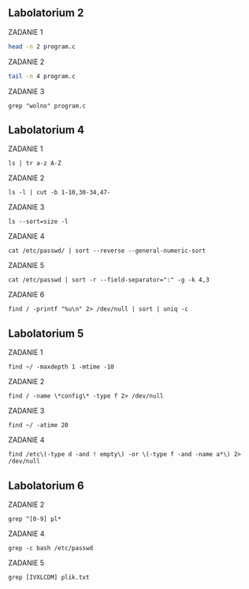 ## Labolatorium 2 

ZADANIE 1

```sh
head -n 2 program.c
```

ZADANIE 2 

```sh
tail -n 4 program.c
```

ZADANIE 3

```ssh
grep "wolno" program.c
```

## Labolatorium 4

ZADANIE 1

```ssh
ls | tr a-z A-Z
```

ZADANIE 2

```ssh
ls -l | cut -b 1-10,30-34,47-
```

ZADANIE 3

```ssh
ls --sort=size -l
```

ZADANIE 4

```ssh
cat /etc/passwd/ | sort --reverse --general-numeric-sort
```

ZADANIE 5
```ssh
cat /etc/passwd | sort -r --field-separator=":" -g -k 4,3
```

ZADANIE 6
```ssh
find / -printf "%u\n" 2> /dev/null | sort | uniq -c
```

## Labolatorium 5

ZADANIE 1

```ssh
find ~/ -maxdepth 1 -mtime -10
```

ZADANIE 2

```ssh
find / -name \*config\* -type f 2> /dev/null
```

ZADANIE 3

```ssh
find ~/ -atime 20
```

ZADANIE 4

```ssh
find /etc\(-type d -and ! empty\) -or \(-type f -and -name a*\) 2> /dev/null
```

## Labolatorium 6

ZADANIE 2

```ssh
grep ^[0-9] pl*
```
ZADANIE 4

```ssh
grep -c bash /etc/passwd
```

ZADANIE 5

```ssh
grep [IVXLCDM] plik.txt
```

